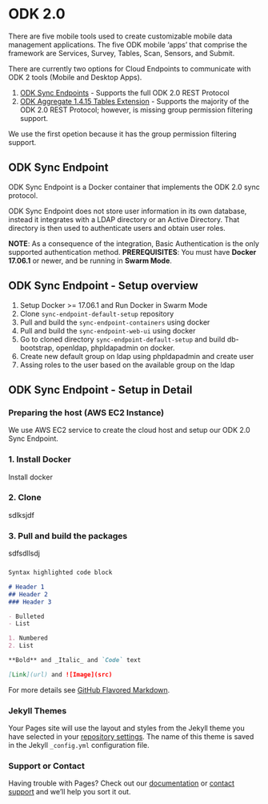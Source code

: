 # ODK 2.0

There are five mobile tools used to create customizable mobile data management applications. The five ODK mobile ‘apps’ that comprise the framework are Services, Survey, Tables, Scan, Sensors, and Submit.

There are currently two options for Cloud Endpoints to communicate with ODK 2 tools (Mobile and Desktop Apps).

1. [ODK Sync Endpoints](http://opendatakit-dev.cs.washington.edu/2_0_tools/release/218/cloud_endpoints#1-Sync-Endpoint) - Supports the full ODK 2.0 REST Protocol
2. [ODK Aggregate 1.4.15 Tables Extension](http://opendatakit-dev.cs.washington.edu/2_0_tools/release/218/cloud_endpoints#2-Aggregate) - Supports the majority of the ODK 2.0 REST Protocol; however, is missing group permission filtering support.

We use the first opetion because it has the group permission filtering support.

## ODK Sync Endpoint

ODK Sync Endpoint is a Docker container that implements the ODK 2.0 sync protocol. 

ODK Sync Endpoint does not store user information in its own database, instead it integrates with a LDAP directory or an Active Directory. That directory is then used to authenticate users and obtain user roles.

**NOTE**: As a consequence of the integration, Basic Authentication is the only supported authentication method.
**PREREQUISITES**: You must have **Docker 17.06.1** or newer, and be running in **Swarm Mode**.



## ODK Sync Endpoint - Setup overview

1. Setup Docker >= 17.06.1 and Run Docker in Swarm Mode
2. Clone `sync-endpoint-default-setup` repository
3. Pull and build the `sync-endpoint-containers` using docker
4. Pull and build the `sync-endpoint-web-ui` using docker
5. Go to cloned directory `sync-endpoint-default-setup` and build db-bootstrap, openldap, phpldapadmin on docker.
6. Create new default group on ldap using phpldapadmin and create user
7. Assing roles to the user based on the available group on the ldap

## ODK Sync Endpoint - Setup in Detail

### Preparing the host (AWS EC2 Instance)
We use AWS EC2 service to create the cloud host and setup our ODK 2.0 Sync Endpoint.


### 1. Install Docker

Install docker 

### 2. Clone 
sdlksjdf

### 3. Pull and build the packages
sdfsdllsdj

### 



```markdown
Syntax highlighted code block

# Header 1
## Header 2
### Header 3

- Bulleted
- List

1. Numbered
2. List

**Bold** and _Italic_ and `Code` text

[Link](url) and ![Image](src)
```

For more details see [GitHub Flavored Markdown](https://guides.github.com/features/mastering-markdown/).

### Jekyll Themes

Your Pages site will use the layout and styles from the Jekyll theme you have selected in your [repository settings](https://github.com/rajsingh8220/Test/settings). The name of this theme is saved in the Jekyll `_config.yml` configuration file.

### Support or Contact

Having trouble with Pages? Check out our [documentation](https://help.github.com/categories/github-pages-basics/) or [contact support](https://github.com/contact) and we’ll help you sort it out.
